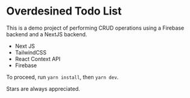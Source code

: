 # Overdesined Todo List

This is a demo project of performing CRUD operations using a Firebase backend and a NextJS backend.

-   Next JS
-   TailwindCSS
-   React Context API
-   Firebase

To proceed, run `yarn install`, then `yarn dev`.

Stars are always appreciated.

